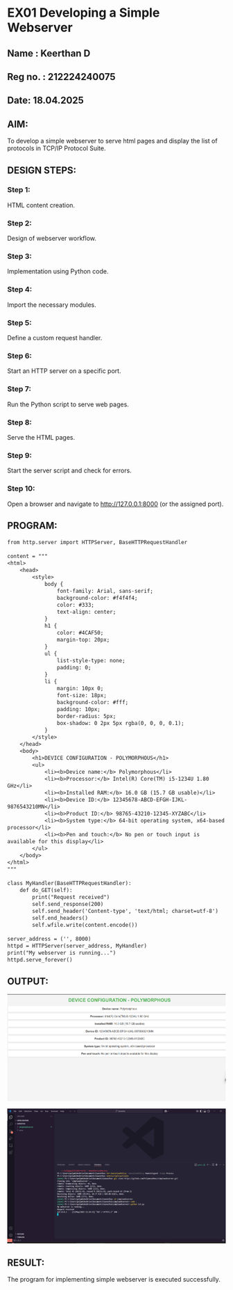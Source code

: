 # EX01 Developing a Simple Webserver
## Name : Keerthan D
## Reg no. : 212224240075
## Date: 18.04.2025

## AIM:
To develop a simple webserver to serve html pages and display the list of protocols in TCP/IP Protocol Suite.

## DESIGN STEPS:
### Step 1: 
HTML content creation.

### Step 2:
Design of webserver workflow.

### Step 3:
Implementation using Python code.

### Step 4:
Import the necessary modules.

### Step 5:
Define a custom request handler.

### Step 6:
Start an HTTP server on a specific port.

### Step 7:
Run the Python script to serve web pages.

### Step 8:
Serve the HTML pages.

### Step 9:
Start the server script and check for errors.

### Step 10:
Open a browser and navigate to http://127.0.0.1:8000 (or the assigned port).

## PROGRAM:
```
from http.server import HTTPServer, BaseHTTPRequestHandler

content = """
<html>
    <head>
        <style>
            body {
                font-family: Arial, sans-serif;
                background-color: #f4f4f4;
                color: #333;
                text-align: center;
            }
            h1 {
                color: #4CAF50;
                margin-top: 20px;
            }
            ul {
                list-style-type: none;
                padding: 0;
            }
            li {
                margin: 10px 0;
                font-size: 18px;
                background-color: #fff;
                padding: 10px;
                border-radius: 5px;
                box-shadow: 0 2px 5px rgba(0, 0, 0, 0.1);
            }
        </style>
    </head>
    <body>
        <h1>DEVICE CONFIGURATION - POLYMORPHOUS</h1>
        <ul>
            <li><b>Device name:</b> Polymorphous</li>
            <li><b>Processor:</b> Intel(R) Core(TM) i5-1234U 1.80 GHz</li>
            <li><b>Installed RAM:</b> 16.0 GB (15.7 GB usable)</li>
            <li><b>Device ID:</b> 12345678-ABCD-EFGH-IJKL-9876543210MN</li>
            <li><b>Product ID:</b> 98765-43210-12345-XYZABC</li>
            <li><b>System type:</b> 64-bit operating system, x64-based processor</li>
            <li><b>Pen and touch:</b> No pen or touch input is available for this display</li>
        </ul>
    </body>
</html>
"""

class MyHandler(BaseHTTPRequestHandler):
    def do_GET(self):
        print("Request received")
        self.send_response(200)
        self.send_header('Content-type', 'text/html; charset=utf-8')
        self.end_headers()
        self.wfile.write(content.encode())

server_address = ('', 8000)
httpd = HTTPServer(server_address, MyHandler)
print("My webserver is running...")
httpd.serve_forever()
```

## OUTPUT:
![alt text](<Screenshot 2025-05-13 111441.png>)

![alt text](<Screenshot 2025-05-13 111516.png>)
## RESULT:
The program for implementing simple webserver is executed successfully.
